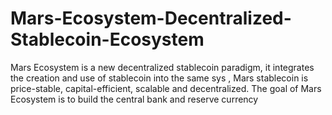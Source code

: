 # Mars-Ecosystem-Decentralized-Stablecoin-Ecosystem
Mars Ecosystem is a new decentralized stablecoin paradigm, it integrates the creation and use of stablecoin into the same sys ,  Mars stablecoin is price-stable, capital-efficient, scalable and decentralized.  The goal of Mars Ecosystem is to build the central bank and reserve currency
